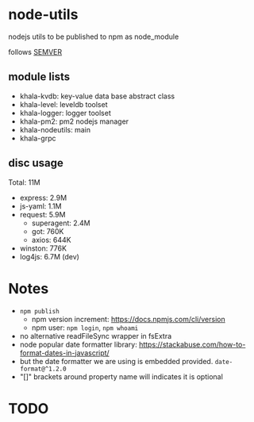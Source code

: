 # node-utils
nodejs utils to be published to npm as node_module

follows [SEMVER](https://semver.org/)


## module lists
- khala-kvdb:   key-value data base abstract class
- khala-level:  leveldb toolset
- khala-logger: logger toolset 
- khala-pm2:    pm2 nodejs manager
- khala-nodeutils:  main
- khala-grpc


## disc usage

Total: 11M
- express:  2.9M
- js-yaml:  1.1M
- request:  5.9M
    - superagent:   2.4M
    - got:          760K 
    - axios:        644K
- winston:  776K
- log4js:   6.7M    (dev)


# Notes
- `npm publish`
    - npm version increment: https://docs.npmjs.com/cli/version
    - npm user: `npm login`,  `npm whoami`
- no alternative readFileSync wrapper in fsExtra
- node popular date formatter library: https://stackabuse.com/how-to-format-dates-in-javascript/
- but the date formatter we are using is embedded provided. `date-format@^1.2.0`
- "[]" brackets around property name will indicates it is optional 

# TODO
